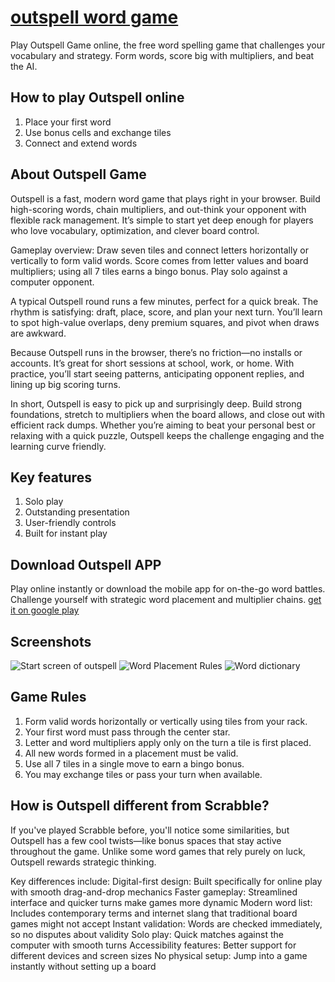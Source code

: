 # [outspell word game](https://outspell.app/)
Play Outspell Game online, the free word spelling game that challenges your vocabulary and strategy.  Form words, score big with multipliers, and beat the AI.

## How to play Outspell online
1. Place your first word
2. Use bonus cells and exchange tiles
3. Connect and extend words

## About Outspell Game
Outspell is a fast, modern word game that plays right in your browser. Build high-scoring words, chain multipliers, and out-think your opponent with flexible rack management. It’s simple to start yet deep enough for players who love vocabulary, optimization, and clever board control.

Gameplay overview: Draw seven tiles and connect letters horizontally or vertically to form valid words. Score comes from letter values and board multipliers; using all 7 tiles earns a bingo bonus. Play solo against a computer opponent.

A typical Outspell round runs a few minutes, perfect for a quick break. The rhythm is satisfying: draft, place, score, and plan your next turn. You’ll learn to spot high-value overlaps, deny premium squares, and pivot when draws are awkward.

Because Outspell runs in the browser, there’s no friction—no installs or accounts. It’s great for short sessions at school, work, or home. With practice, you’ll start seeing patterns, anticipating opponent replies, and lining up big scoring turns.

In short, Outspell is easy to pick up and surprisingly deep. Build strong foundations, stretch to multipliers when the board allows, and close out with efficient rack dumps. Whether you’re aiming to beat your personal best or relaxing with a quick puzzle, Outspell keeps the challenge engaging and the learning curve friendly.

## Key features
1. Solo play
2. Outstanding presentation
3. User-friendly controls
4. Built for instant play

## Download Outspell APP
Play online instantly or download the mobile app for on-the-go word battles. Challenge yourself with strategic word placement and multiplier chains.
[get it on google play]([https://](https://play.google.com/store/apps/details?id=com.mobiltr.outspellwordgame))

## Screenshots
![Start screen of outspell](https://cdn.outspell.app/outspell/images/screenshot.webp)
![Word Placement Rules](https://outspell.app/outspell/images/rules.webp)
![Word dictionary](https://outspell.app/outspell/images/dictionary.webp)

## Game Rules
1. Form valid words horizontally or vertically using tiles from your rack.
2. Your first word must pass through the center star.
3. Letter and word multipliers apply only on the turn a tile is first placed.
4. All new words formed in a placement must be valid.
5. Use all 7 tiles in a single move to earn a bingo bonus.
6. You may exchange tiles or pass your turn when available.

## How is Outspell different from Scrabble?
If you've played Scrabble before, you'll notice some similarities, but Outspell has a few cool twists—like bonus spaces that stay active throughout the game. Unlike some word games that rely purely on luck, Outspell rewards strategic thinking.

Key differences include:
Digital-first design: Built specifically for online play with smooth drag-and-drop mechanics
Faster gameplay: Streamlined interface and quicker turns make games more dynamic
Modern word list: Includes contemporary terms and internet slang that traditional board games might not accept
Instant validation: Words are checked immediately, so no disputes about validity
Solo play: Quick matches against the computer with smooth turns
Accessibility features: Better support for different devices and screen sizes
No physical setup: Jump into a game instantly without setting up a board
   
